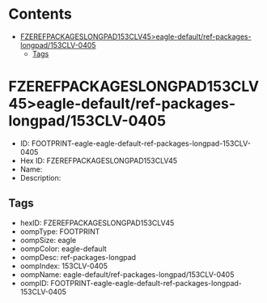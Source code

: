 



Contents
========

* [FZEREFPACKAGESLONGPAD153CLV45>eagle-default/ref-packages-longpad/153CLV-0405](#fzerefpackageslongpad153clv45eagle-defaultref-packages-longpad153clv-0405)
	* [Tags](#tags)

# FZEREFPACKAGESLONGPAD153CLV45>eagle-default/ref-packages-longpad/153CLV-0405

- ID: FOOTPRINT-eagle-eagle-default-ref-packages-longpad-153CLV-0405
- Hex ID: FZEREFPACKAGESLONGPAD153CLV45
- Name: 
- Description: 

## Tags

- hexID: FZEREFPACKAGESLONGPAD153CLV45
- oompType: FOOTPRINT
- oompSize: eagle
- oompColor: eagle-default
- oompDesc: ref-packages-longpad
- oompIndex: 153CLV-0405
- oompName: eagle-default/ref-packages-longpad/153CLV-0405
- oompID: FOOTPRINT-eagle-eagle-default-ref-packages-longpad-153CLV-0405
